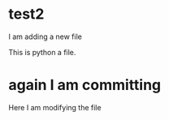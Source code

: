 # test2

I am adding a new file

This is python a file.

# again I am committing

Here I am modifying the file
